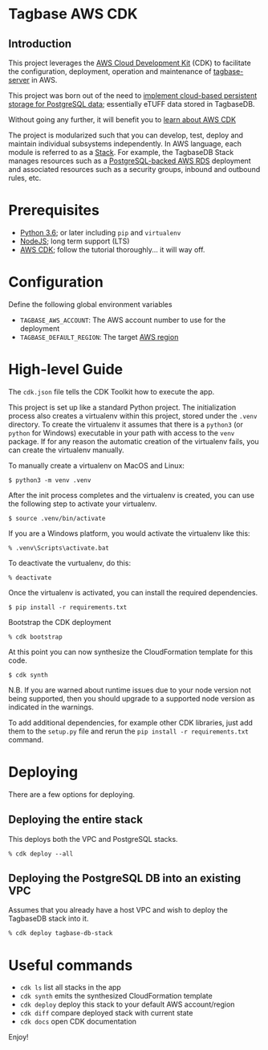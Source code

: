 # Tagbase AWS CDK

## Introduction

This project leverages the [AWS Cloud Development Kit](https://aws.amazon.com/cdk/) (CDK) to facilitate 
the configuration, deployment, operation and maintenance of 
[tagbase-server](https://github.com/tagbase/tagbase-server/) in AWS.

This project was born out of the need to 
[implement cloud-based persistent storage for PostgreSQL data](https://github.com/tagbase/tagbase-server/issues/80);
essentially eTUFF data stored in TagbaseDB.

Without going any further, it will benefit you to 
[learn about AWS CDK](https://docs.aws.amazon.com/cdk/v2/guide/getting_started.html)

The project is modularized such that you can develop, test, deploy and maintain individual subsystems independently.
In AWS language, each module is referred to as a [Stack](https://docs.aws.amazon.com/cdk/v2/guide/stacks.html).
For example, the TagbaseDB Stack manages resources such as a 
[PostgreSQL-backed AWS RDS](https://aws.amazon.com/rds/postgresql/) deployment and 
associated resources such as a security groups, inbound and outbound rules, etc.

# Prerequisites

* [Python 3.6](https://www.python.org/); or later including `pip` and `virtualenv`
* [NodeJS](https://nodejs.org/en/); long term support (LTS)
* [AWS CDK](https://docs.aws.amazon.com/cdk/v2/guide/getting_started.html#getting_started_prerequisites);
follow the tutorial thoroughly... it will way off.

# Configuration

Define the following global environment variables
* `TAGBASE_AWS_ACCOUNT`: The AWS account number to use for the deployment 
* `TAGBASE_DEFAULT_REGION`: The target [AWS region](https://aws.amazon.com/about-aws/global-infrastructure/regions_az/)

# High-level Guide

The `cdk.json` file tells the CDK Toolkit how to execute the app.

This project is set up like a standard Python project. The initialization
process also creates a virtualenv within this project, stored under the `.venv`
directory.  To create the virtualenv it assumes that there is a `python3`
(or `python` for Windows) executable in your path with access to the `venv`
package. If for any reason the automatic creation of the virtualenv fails,
you can create the virtualenv manually.

To manually create a virtualenv on MacOS and Linux:

```
$ python3 -m venv .venv
```

After the init process completes and the virtualenv is created, you can use the following
step to activate your virtualenv.

```
$ source .venv/bin/activate
```

If you are a Windows platform, you would activate the virtualenv like this:

```
% .venv\Scripts\activate.bat
```

To deactivate the vurtualenv, do this:

```
% deactivate
```

Once the virtualenv is activated, you can install the required dependencies.

```
$ pip install -r requirements.txt
```

Bootstrap the CDK deployment

```
% cdk bootstrap
```

At this point you can now synthesize the CloudFormation template for this code.

```
$ cdk synth
```

N.B. If you are warned about runtime issues due to your node version not being supported, 
then you should upgrade to a supported node version as indicated in the warnings.

To add additional dependencies, for example other CDK libraries, just add
them to the `setup.py` file and rerun the `pip install -r requirements.txt`
command.

# Deploying

There are a few options for deploying.

## Deploying the entire stack

This deploys both the VPC and PostgreSQL stacks.
```
% cdk deploy --all
```

## Deploying the PostgreSQL DB into an existing VPC

Assumes that you already have a host VPC and wish to deploy the TagbaseDB stack into it.

```
% cdk deploy tagbase-db-stack
```
# Useful commands

 * `cdk ls`          list all stacks in the app
 * `cdk synth`       emits the synthesized CloudFormation template
 * `cdk deploy`      deploy this stack to your default AWS account/region
 * `cdk diff`        compare deployed stack with current state
 * `cdk docs`        open CDK documentation

Enjoy!
